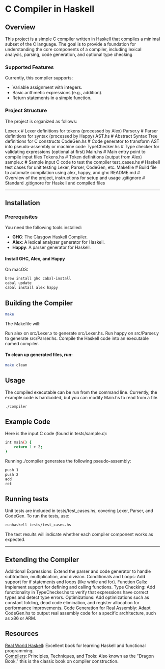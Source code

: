 # C Compiler in Haskell

## Overview

This project is a simple C compiler written in Haskell that compiles a minimal subset of the C language. The goal is to provide a foundation for understanding the core components of a compiler, including lexical analysis, parsing, code generation, and optional type checking.

### Supported Features
Currently, this compiler supports:
- Variable assignment with integers.
- Basic arithmetic expressions (e.g., addition).
- Return statements in a simple function.

### Project Structure
The project is organized as follows:

Lexer.x # Lexer definitions for tokens (processed by Alex)
Parser.y # Parser definitions for syntax (processed by Happy) 
AST.hs # Abstract Syntax Tree definitions for C constructs 
CodeGen.hs # Code generator to transform AST into pseudo-assembly or machine code 
TypeChecker.hs # Type checker for validating expressions (optional at first) 
Main.hs # Main entry point to compile input files
Tokens.hs # Token definitions (output from Alex) 
sample.c # Sample input C code to test the compiler 
test_cases.hs # Haskell test cases for unit testing Lexer, Parser, CodeGen, etc.
Makefile # Build file to automate compilation using alex, happy, and ghc
README.md # Overview of the project, instructions for setup and usage
.gitignore # Standard .gitignore for Haskell and compiled files

---

## Installation

### Prerequisites
You need the following tools installed:
- **GHC**: The Glasgow Haskell Compiler.
- **Alex**: A lexical analyzer generator for Haskell.
- **Happy**: A parser generator for Haskell.

#### Install GHC, Alex, and Happy
On macOS:

```bash
brew install ghc cabal-install
cabal update
cabal install alex happy
```

## Building the Compiler

```bash
make
```

The Makefile will:

Run alex on src/Lexer.x to generate src/Lexer.hs.
Run happy on src/Parser.y to generate src/Parser.hs.
Compile the Haskell code into an executable named compiler.

#### To clean up generated files, run:

```bash
make clean
```

## Usage

The compiled executable can be run from the command line. Currently, the example code is hardcoded, but you can modify Main.hs to read from a file.

```bash
./compiler
```

## Example Code
Here is the input C code (found in tests/sample.c):

```bash
int main() {
    return 1 + 2;
}
```

Running ./compiler generates the following pseudo-assembly:

```bash
push 1
push 2
add
ret
```

## Running tests

Unit tests are included in tests/test_cases.hs, covering Lexer, Parser, and CodeGen. To run the tests, use:

```bash
runhaskell tests/test_cases.hs
```

The test results will indicate whether each compiler component works as expected.

---

## Extending the Compiler

Additional Expressions: Extend the parser and code generator to handle subtraction, multiplication, and division.
Conditionals and Loops: Add support for if statements and loops (like while and for).
Function Calls: Implement support for defining and calling functions.
Type Checking: Add functionality in TypeChecker.hs to verify that expressions have correct types and detect type errors.
Optimizations: Add optimizations such as constant folding, dead code elimination, and register allocation for performance improvements.
Code Generation for Real Assembly: Adapt CodeGen.hs to output real assembly code for a specific architecture, such as x86 or ARM.

## Resources

<a href="https://book.realworldhaskell.org">Real World Haskell</a>: Excellent book for learning Haskell and functional programming.</br>
<a href="https://en.wikipedia.org/wiki/Compilers:_Principles,_Techniques,_and_Tools">Compilers</a>: Principles, Techniques, and Tools: Also known as the "Dragon Book," this is the classic book on compiler construction.